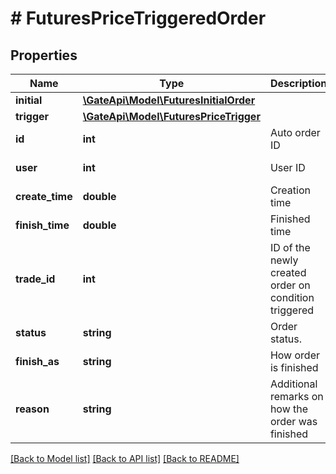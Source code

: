 # # FuturesPriceTriggeredOrder

## Properties

Name | Type | Description | Notes
------------ | ------------- | ------------- | -------------
**initial** | [**\GateApi\Model\FuturesInitialOrder**](FuturesInitialOrder.md) |  | 
**trigger** | [**\GateApi\Model\FuturesPriceTrigger**](FuturesPriceTrigger.md) |  | 
**id** | **int** | Auto order ID | [optional] [readonly] 
**user** | **int** | User ID | [optional] [readonly] 
**create_time** | **double** | Creation time | [optional] [readonly] 
**finish_time** | **double** | Finished time | [optional] [readonly] 
**trade_id** | **int** | ID of the newly created order on condition triggered | [optional] [readonly] 
**status** | **string** | Order status. | [optional] [readonly] 
**finish_as** | **string** | How order is finished | [optional] [readonly] 
**reason** | **string** | Additional remarks on how the order was finished | [optional] [readonly] 

[[Back to Model list]](../../README.md#documentation-for-models) [[Back to API list]](../../README.md#documentation-for-api-endpoints) [[Back to README]](../../README.md)
